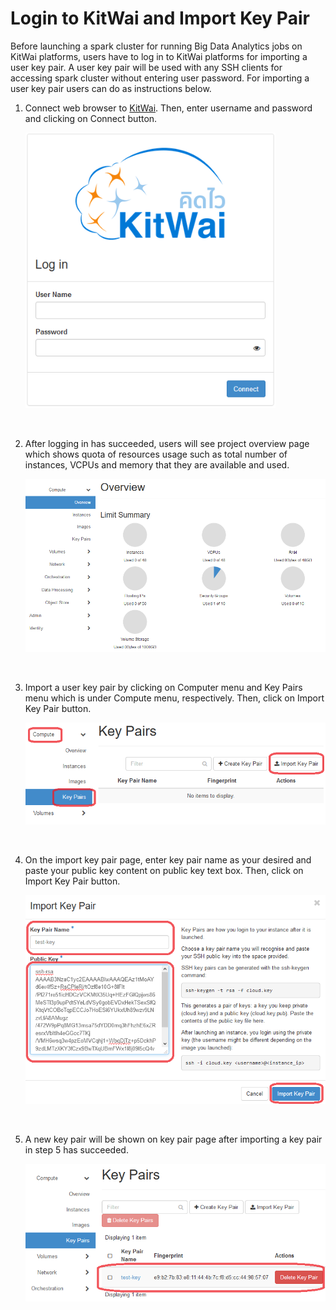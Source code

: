 # Login to KitWai and Import Key Pair 

Before launching a spark cluster for running Big Data Analytics jobs on KitWai platforms, users have to log in to KitWai platforms for importing  a user key pair. A  user key pair will be used with any SSH clients for accessing spark cluster without entering user password. For importing a user key pair users can do as instructions below.

1. Connect web browser to [KitWai](https://kitwai.com). Then, enter username and password and clicking on Connect button.

   <img src="loginpage.png" width="400">

   ​

2. After logging in has succeeded, users will see project overview page which shows quota of resources usage such as total number of instances, VCPUs and memory that they are available and used.

   <img src="overviewpage.png" width="600">

   ​

3. Import a user key pair by clicking on Computer menu and Key Pairs menu which is under Compute menu, respectively. Then, click on Import Key Pair button.

   <img src="importkeypair-1.png" width="600">

   ​

4. On the import key pair page, enter key pair name as your desired and paste your public key content on public key text box. Then, click on Import Key Pair button.

   <img src="importkeypair-2.png" width="600">

   ​

5. A new key pair will be shown on key pair page after importing a key pair in step 5 has succeeded.

   <img src="importkeypair-3.png" width="600">

   ​

